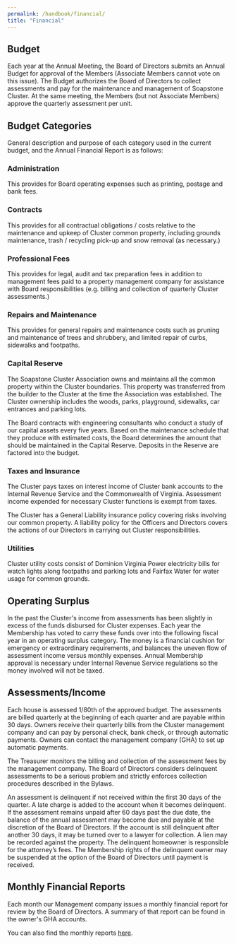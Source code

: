 ```yaml
---
permalink: /handbook/financial/
title: "Financial"
---
```


## Budget

Each year at the Annual Meeting, the Board of Directors submits an Annual Budget for approval of the Members (Associate Members cannot vote on this issue). The Budget authorizes the Board of Directors to collect assessments and pay for the maintenance and management of Soapstone Cluster. At the same meeting, the Members (but not Associate Members) approve the quarterly assessment per unit.

## Budget Categories

General description and purpose of each category used in the current budget, and the Annual Financial Report is as follows:

### Administration 

This provides for Board operating expenses such as printing, postage and bank fees.

### Contracts

This provides for all contractual obligations / costs relative to the maintenance and upkeep of Cluster common property, including grounds maintenance, trash / recycling pick-up and snow removal (as necessary.)

### Professional Fees

This provides for legal, audit and tax preparation fees in addition to management fees paid to a property management company for assistance with Board responsibilities (e.g. billing and collection of quarterly Cluster assessments.)

### Repairs and Maintenance

This provides for general repairs and maintenance costs such as pruning and maintenance of trees and shrubbery, and limited repair of curbs, sidewalks and footpaths.

### Capital Reserve  

The Soapstone Cluster Association owns and maintains all the common property within the Cluster boundaries. This property was transferred from the builder to the Cluster at the time the Association was established. The Cluster ownership includes the woods, parks, playground, sidewalks, car entrances and parking lots.

The Board contracts with engineering consultants who conduct a study of our capital assets every five years. Based on the maintenance schedule that they produce with estimated costs, the Board determines the amount that should be maintained in the Capital Reserve. Deposits in the Reserve are factored into the budget.

### Taxes and Insurance 

The Cluster pays taxes on interest income of Cluster bank accounts to the Internal Revenue Service and the Commonwealth of Virginia. Assessment income expended for necessary Cluster functions is exempt from taxes.

The Cluster has a General Liability insurance policy covering risks involving our common property. A liability policy for the Officers and Directors covers the actions of our Directors in carrying out Cluster responsibilities.

### Utilities

Cluster utility costs consist of Dominion Virginia Power electricity bills for watch lights along footpaths and parking lots and Fairfax Water for water usage for common grounds.

## Operating Surplus  

In the past the Cluster's income from assessments has been slightly in excess of the funds disbursed for Cluster expenses. Each year the Membership has voted to carry these funds over into the following fiscal year in an operating surplus category. The money is a financial cushion for emergency or extraordinary requirements, and balances the uneven flow of assessment income versus monthly expenses. Annual Membership approval is necessary under Internal Revenue Service regulations so the money involved will not be taxed.

## Assessments/Income  

Each house is assessed 1/80th of the approved budget. The assessments are billed quarterly at the beginning of each quarter and are payable within 30 days. Owners receive their quarterly bills from the Cluster management company and can pay by personal check, bank check, or through automatic payments. Owners can contact the management company (GHA) to set up automatic payments.

The Treasurer monitors the billing and collection of the assessment fees by the management company. The Board of Directors considers delinquent assessments to be a serious problem and strictly enforces collection procedures described in the Bylaws.

An assessment is delinquent if not received within the first 30 days of the quarter.  A late charge is added to the account when it becomes delinquent. If the assessment remains unpaid after 60 days past the due date, the balance of the annual assessment may become due and payable at the discretion of the Board of Directors. If the account is still delinquent after another 30 days, it may be turned over to a lawyer for collection. A lien may be recorded against the property. The delinquent homeowner is responsible for the attorney’s fees. The Membership rights of the delinquent owner may be suspended at the option of the Board of Directors until payment is received.

## Monthly Financial Reports

Each month our Management company issues a monthly financial report for review by the Board of Directors. A summary of that report can be found in the owner's GHA accounts. 

You can also find the monthly reports [here](https://drive.google.com/drive/folders/1sBepNXY4O0vCiNzQfuFTZgaBT-zBGNEx?usp=drive_link).

